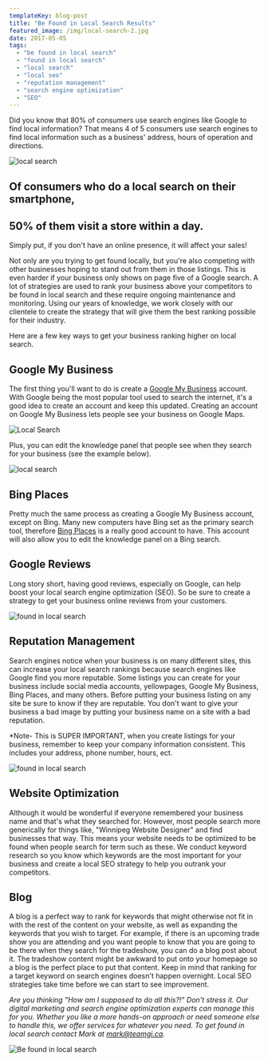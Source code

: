 ```yaml
---
templateKey: blog-post
title: "Be Found in Local Search Results"
featured_image: /img/local-search-2.jpg
date: 2017-05-05
tags:
  - "be found in local search"
  - "found in local search"
  - "local search"
  - "local seo"
  - "reputation management"
  - "search engine optimization"
  - "SEO"
---
```


Did you know that 80% of consumers use search engines like Google to find local information? That means 4 of 5 consumers use search engines to find local information such as a business' address, hours of operation and directions.

![local search](/img/local-search-engines.jpg)

**Of consumers who do a local search on their smartphone,**
-----------------------------------------------------------

**50% of them visit a store within a day.**
-------------------------------------------

Simply put, if you don't have an online presence, it will affect your sales!

Not only are you trying to get found locally, but you're also competing with other businesses hoping to stand out from them in those listings. This is even harder if your business only shows on page five of a Google search. A lot of strategies are used to rank your business above your competitors to be found in local search and these require ongoing maintenance and monitoring. Using our years of knowledge, we work closely with our clientele to create the strategy that will give them the best ranking possible for their industry.

Here are a few key ways to get your business ranking higher on local search.

Google My Business
------------------

The first thing you'll want to do is create a [Google My Business](https://www.google.ca/business/?gmbsrc=ca-en-ha-se-z-gmb-s-z-h~bk&ppsrc=GMBS0&gclid=CJLX9JPq1tMCFQ-QaQodxsADUQ) account. With Google being the most popular tool used to search the internet, it's a good idea to create an account and keep this updated. Creating an account on Google My Business lets people see your business on Google Maps.

![Local Search](/img/Local-Search-Engines2.jpg)

Plus, you can edit the knowledge panel that people see when they search for your business (see the example below).

![local search](/img/Screen-Shot-2017-05-03-at-12.39.27-PM.png)

Bing Places
-----------

Pretty much the same process as creating a Google My Business account, except on Bing. Many new computers have Bing set as the primary search tool, therefore [Bing Places](https://www.bingplaces.com/) is a really good account to have. This account will also allow you to edit the knowledge panel on a Bing search.

Google Reviews
--------------

Long story short, having good reviews, especially on Google, can help boost your local search engine optimization (SEO). So be sure to create a strategy to get your business online reviews from your customers.

![found in local search](/img/Screen-Shot-2017-05-03-at-1.37.41-PM.png)

Reputation Management
---------------------

Search engines notice when your business is on many different sites, this can increase your local search rankings because search engines like Google find you more reputable. Some listings you can create for your business include social media accounts, yellowpages, Google My Business, Bing Places, and many others. Before putting your business listing on any site be sure to know if they are reputable. You don't want to give your business a bad image by putting your business name on a site with a bad reputation.

\*Note- This is SUPER IMPORTANT, when you create listings for your business, remember to keep your company information consistent. This includes your address, phone number, hours, ect.

![found in local search](/img/icon-set-1142000_640.png)

Website Optimization
--------------------

Although it would be wonderful if everyone remembered your business name and that's what they searched for. However, most people search more generically for things like, "Winnipeg Website Designer" and find businesses that way. This means your website needs to be optimized to be found when people search for term such as these. We conduct keyword research so you know which keywords are the most important for your business and create a local SEO strategy to help you outrank your competitors.

Blog
----

A blog is a perfect way to rank for keywords that might otherwise not fit in with the rest of the content on your website, as well as expanding the keywords that you wish to target. For example, if there is an upcoming trade show you are attending and you want people to know that you are going to be there when they search for the tradeshow, you can do a blog post about it. The tradeshow content might be awkward to put onto your homepage so a blog is the perfect place to put that content. Keep in mind that ranking for a target keyword on search engines doesn't happen overnight. Local SEO strategies take time before we can start to see improvement.

_Are you thinking "How am I supposed to do all this?!" Don't stress it. Our digital marketing and search engine optimization experts can manage this for you. Whether you like a more hands-on approach or need someone else to handle this, we offer services for whatever you need. To get found in local search contact Mark at [mark@teamgi.ca](mailto:mark@teamgi.ca)._

![Be found in local search](/img/local-search.jpg)